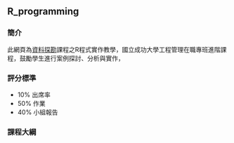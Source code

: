 ## R_programming

### 簡介

此網頁為[資料探勘](http://class-qry.acad.ncku.edu.tw/syllabus/online_display.php?syear=0105&sem=2&co_no=N061700&class_code)課程之R程式實作教學，國立成功大學工程管理在職專班進階課程，鼓勵學生進行案例探討、分析與實作，

### 評分標準

- 10% 出席率
- 50% 作業
- 40% 小組報告

### 課程大綱
